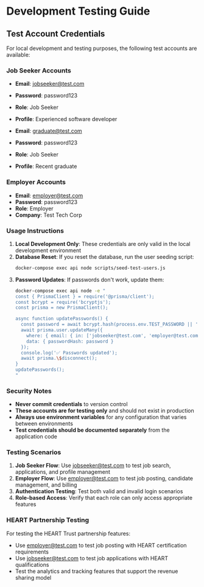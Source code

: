 # Development Testing Guide

## Test Account Credentials

For local development and testing purposes, the following test accounts are available:

### Job Seeker Accounts
- **Email**: jobseeker@test.com
- **Password**: password123
- **Role**: Job Seeker
- **Profile**: Experienced software developer

- **Email**: graduate@test.com  
- **Password**: password123
- **Role**: Job Seeker
- **Profile**: Recent graduate

### Employer Accounts
- **Email**: employer@test.com
- **Password**: password123
- **Role**: Employer
- **Company**: Test Tech Corp

### Usage Instructions

1. **Local Development Only**: These credentials are only valid in the local development environment
2. **Database Reset**: If you reset the database, run the user seeding script:
   ```bash
   docker-compose exec api node scripts/seed-test-users.js
   ```
3. **Password Updates**: If passwords don't work, update them:
   ```bash
   docker-compose exec api node -e "
   const { PrismaClient } = require('@prisma/client');
   const bcrypt = require('bcryptjs');
   const prisma = new PrismaClient();
   
   async function updatePasswords() {
     const password = await bcrypt.hash(process.env.TEST_PASSWORD || 'changeme123', 10);
     await prisma.user.updateMany({
       where: { email: { in: ['jobseeker@test.com', 'employer@test.com'] } },
       data: { passwordHash: password }
     });
     console.log('✅ Passwords updated');
     await prisma.\$disconnect();
   }
   updatePasswords();
   "
   ```

### Security Notes

- **Never commit credentials** to version control
- **These accounts are for testing only** and should not exist in production
- **Always use environment variables** for any configuration that varies between environments
- **Test credentials should be documented separately** from the application code

### Testing Scenarios

1. **Job Seeker Flow**: Use jobseeker@test.com to test job search, applications, and profile management
2. **Employer Flow**: Use employer@test.com to test job posting, candidate management, and billing
3. **Authentication Testing**: Test both valid and invalid login scenarios
4. **Role-based Access**: Verify that each role can only access appropriate features

### HEART Partnership Testing

For testing the HEART Trust partnership features:
- Use employer@test.com to test job posting with HEART certification requirements
- Use jobseeker@test.com to test job applications with HEART qualifications
- Test the analytics and tracking features that support the revenue sharing model